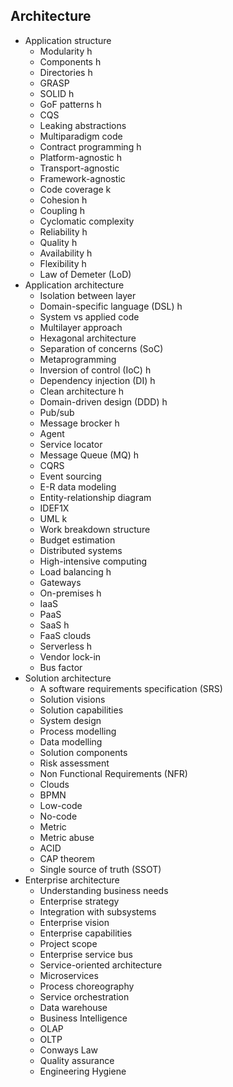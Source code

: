 ## Architecture

- Application structure
  - Modularity h
  - Components h
  - Directories h
  - GRASP 
  - SOLID h
  - GoF patterns h
  - CQS
  - Leaking abstractions 
  - Multiparadigm code
  - Contract programming h
  - Platform-agnostic h
  - Transport-agnostic
  - Framework-agnostic
  - Code coverage k
  - Cohesion h
  - Coupling h
  - Cyclomatic complexity 
  - Reliability h
  - Quality h
  - Availability h
  - Flexibility h
  - Law of Demeter (LoD) 
- Application architecture
  - Isolation between layer 
  - Domain-specific language (DSL) h
  - System vs applied code 
  - Multilayer approach 
  - Hexagonal architecture
  - Separation of concerns (SoC)
  - Metaprogramming
  - Inversion of control (IoC) h
  - Dependency injection (DI) h
  - Clean architecture h
  - Domain-driven design (DDD) h
  - Pub/sub
  - Message brocker h
  - Agent 
  - Service locator
  - Message Queue (MQ) h
  - CQRS 
  - Event sourcing 
  - E-R data modeling
  - Entity-relationship diagram
  - IDEF1X
  - UML k
  - Work breakdown structure
  - Budget estimation
  - Distributed systems 
  - High-intensive computing
  - Load balancing h
  - Gateways
  - On-premises h
  - IaaS
  - PaaS
  - SaaS h
  - FaaS clouds
  - Serverless h
  - Vendor lock-in
  - Bus factor
- Solution architecture
  - A software requirements specification (SRS)
  - Solution visions
  - Solution capabilities
  - System design
  - Process modelling
  - Data modelling
  - Solution components
  - Risk assessment
  - Non Functional Requirements (NFR)
  - Clouds
  - BPMN
  - Low-code
  - No-code
  - Metric
  - Metric abuse
  - ACID
  - CAP theorem
  - Single source of truth (SSOT)
- Enterprise architecture
  - Understanding business needs
  - Enterprise strategy
  - Integration with subsystems
  - Enterprise vision
  - Enterprise capabilities
  - Project scope
  - Enterprise service bus
  - Service-oriented architecture
  - Microservices
  - Process choreography
  - Service orchestration
  - Data warehouse
  - Business Intelligence
  - OLAP
  - OLTP
  - Conways Law
  - Quality assurance
  - Engineering Hygiene
